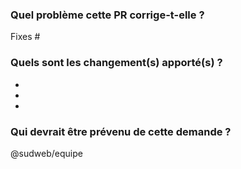
### Quel problème cette PR corrige-t-elle ?

Fixes #

### Quels sont les changement(s) apporté(s) ?

-
-
-

### Qui devrait être prévenu de cette demande ?

@sudweb/equipe
